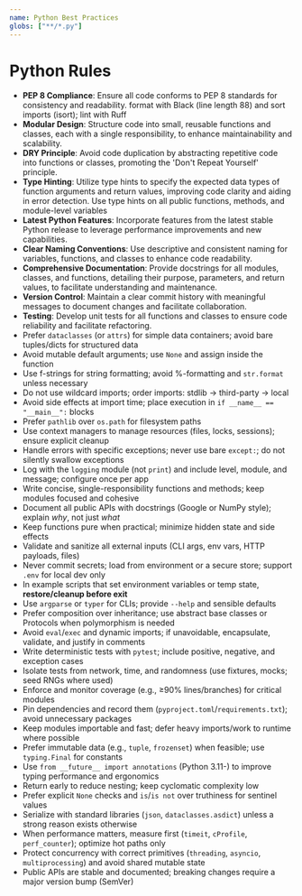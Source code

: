 ```yaml
---
name: Python Best Practices
globs: ["**/*.py"]
---
```


# Python Rules

- **PEP 8 Compliance**: Ensure all code conforms to PEP 8 standards for consistency and readability. format with Black (line length 88) and sort imports (isort); lint with Ruff
- **Modular Design**: Structure code into small, reusable functions and classes, each with a single responsibility, to enhance maintainability and scalability.
- **DRY Principle**: Avoid code duplication by abstracting repetitive code into functions or classes, promoting the 'Don't Repeat Yourself' principle.
- **Type Hinting**: Utilize type hints to specify the expected data types of function arguments and return values, improving code clarity and aiding in error detection. Use type hints on all public functions, methods, and module-level variables
- **Latest Python Features**: Incorporate features from the latest stable Python release to leverage performance improvements and new capabilities.
- **Clear Naming Conventions**: Use descriptive and consistent naming for variables, functions, and classes to enhance code readability.
- **Comprehensive Documentation**: Provide docstrings for all modules, classes, and functions, detailing their purpose, parameters, and return values, to facilitate understanding and maintenance.
- **Version Control**: Maintain a clear commit history with meaningful messages to document changes and facilitate collaboration.
- **Testing**: Develop unit tests for all functions and classes to ensure code reliability and facilitate refactoring.
- Prefer `dataclasses` (or `attrs`) for simple data containers; avoid bare tuples/dicts for structured data
- Avoid mutable default arguments; use `None` and assign inside the function
- Use f-strings for string formatting; avoid %-formatting and `str.format` unless necessary
- Do not use wildcard imports; order imports: stdlib → third-party → local
- Avoid side effects at import time; place execution in `if __name__ == "__main__":` blocks
- Prefer `pathlib` over `os.path` for filesystem paths
- Use context managers to manage resources (files, locks, sessions); ensure explicit cleanup
- Handle errors with specific exceptions; never use bare `except:`; do not silently swallow exceptions
- Log with the `logging` module (not `print`) and include level, module, and message; configure once per app
- Write concise, single-responsibility functions and methods; keep modules focused and cohesive
- Document all public APIs with docstrings (Google or NumPy style); explain *why*, not just *what*
- Keep functions pure when practical; minimize hidden state and side effects
- Validate and sanitize all external inputs (CLI args, env vars, HTTP payloads, files)
- Never commit secrets; load from environment or a secure store; support `.env` for local dev only
- In example scripts that set environment variables or temp state, **restore/cleanup before exit**
- Use `argparse` or `typer` for CLIs; provide `--help` and sensible defaults
- Prefer composition over inheritance; use abstract base classes or Protocols when polymorphism is needed
- Avoid `eval`/`exec` and dynamic imports; if unavoidable, encapsulate, validate, and justify in comments
- Write deterministic tests with `pytest`; include positive, negative, and exception cases
- Isolate tests from network, time, and randomness (use fixtures, mocks; seed RNGs where used)
- Enforce and monitor coverage (e.g., ≥90% lines/branches) for critical modules
- Pin dependencies and record them (`pyproject.toml`/`requirements.txt`); avoid unnecessary packages
- Keep modules importable and fast; defer heavy imports/work to runtime where possible
- Prefer immutable data (e.g., `tuple`, `frozenset`) when feasible; use `typing.Final` for constants
- Use `from __future__ import annotations` (Python 3.11-) to improve typing performance and ergonomics
- Return early to reduce nesting; keep cyclomatic complexity low
- Prefer explicit `None` checks and `is`/`is not` over truthiness for sentinel values
- Serialize with standard libraries (`json`, `dataclasses.asdict`) unless a strong reason exists otherwise
- When performance matters, measure first (`timeit`, `cProfile`, `perf_counter`); optimize hot paths only
- Protect concurrency with correct primitives (`threading`, `asyncio`, `multiprocessing`) and avoid shared mutable state
- Public APIs are stable and documented; breaking changes require a major version bump (SemVer)

